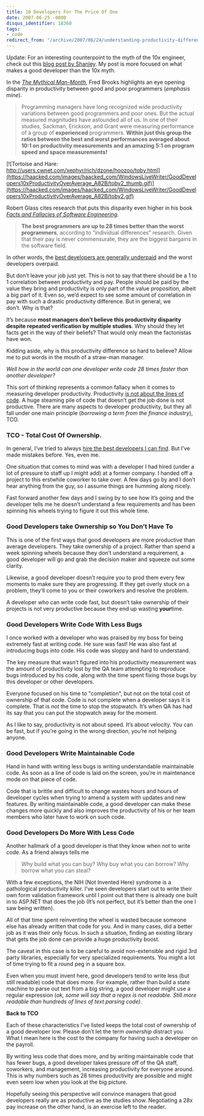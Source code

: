 ```yaml
---
title: 10 Developers For The Price Of One
date: 2007-06-25 -0800
disqus_identifier: 18360
tags:
- code
redirect_from: "/archive/2007/06/24/understanding-productivity-differences-between-developers.aspx/"
---
```


Update: For an interesting counterpoint to the myth of the 10x engineer,
check out this [blog post by
Shanley](https://medium.com/about-work/6aedba30ecfe). My post is more
focused on what makes a good developer than the 10x myth.

In the *[The Mythical
Man-Month](http://www.amazon.com/gp/product/0201835959?ie=UTF8&tag=youvebeenhaac-20&linkCode=as2&camp=1789&creative=9325&creativeASIN=0201835959 "The Mythical Man Month")*,
Fred Brooks highlights an eye opening disparity in productivity between
good and poor programmers (*emphasis mine*).

> Programming managers have long recognized wide productivity variations
> between good programmers and poor ones. But the actual measured
> magnitudes have astounded all of us. In one of their studies, Sackman,
> Erickson, and Grant were measuring performance of a group of
> **experienced** programmers. **Within just this group the ratios
> between the best and worst performances averaged about 10:1 on
> productivity measurements and an amazing 5:1 on program speed and
> space measurements!**

[![Tortoise and Hare:
http://users.cwnet.com/xephyr/rich/dzone/hoozoo/toby.html](https://haacked.com/images/haacked_com/WindowsLiveWriter/GoodDevelopers10xProductivityOverAverage_A82B/toby2_thumb.gif)](https://haacked.com/images/haacked_com/WindowsLiveWriter/GoodDevelopers10xProductivityOverAverage_A82B/toby2.gif)

Robert Glass cites research that puts this disparity even higher in his
book *[Facts and Fallacies of Software
Engineering](http://www.amazon.com/gp/product/0321117425?ie=UTF8&tag=youvebeenhaac-20&linkCode=as2&camp=1789&creative=9325&creativeASIN=0321117425 "Facts and Fallacies")*.

> **The best programmers are up to 28 times better than the worst
> programmers**, according to “individual differences” research. Given
> that their pay is never commensurate, they are the biggest bargains in
> the software field.

In other words, the [best developers are generally
underpaid](http://codecraft.info/index.php/archives/78/ "Why great coders get paid far too little")
and the worst developers overpaid.

But don’t leave your job just yet. This is not to say that there should
be a 1 to 1 correlation between productivity and pay. People should be
paid by the value they bring and productivity is only part of the value
proposition, albeit a big part of it. Even so, we’d expect to see some
amount of correlation in pay with such a drastic productivity
difference. But in general, we don’t. Why is that?

It’s because **most managers don’t believe this productivity disparity
despite repeated verification by multiple studies**. Why should they let
facts get in the way of their beliefs? That would only mean the
factonistas have won.

Kidding aside, why is this productivity difference so hard to believe?
Allow me to put words in the mouth of a straw-man manager.

*Well how in the world can one developer write code 28 times faster than
another developer?*

This sort of thinking represents a common fallacy when it comes to
measuring developer productivity. Productivity [is not about the lines
of
code](http://www.developer.com/java/other/article.php/988641 "It’s Not About Lines Of Code").
A huge steaming pile of code that doesn’t get the job done is not
productive. There are many aspects to developer productivity, but they
all fall under one main principle (*borrowing a term from the finance
industry*), TCO.

### TCO - Total Cost Of Ownership.

In general, I’ve tried to always [hire the best developers I can
find](https://haacked.com/archive/2007/01/27/On_Hiring_Bloggers_and_Open_Source_Developers.aspx "Hiring Bloggers and open Source Developers").
But I’ve made mistakes before. Yes, even me.

One situation that comes to mind was with a developer I had hired (under
a lot of pressure to staff up I might add) at a former company. I handed
off a project to this erstwhile coworker to take over. A few days go by
and I don’t hear anything from the guy, so I assume things are humming
along nicely.

Fast forward another few days and I swing by to see how it’s going and
the developer tells me he doesn’t understand a few requirements and has
been spinning his wheels trying to figure it out this whole time.

### Good Developers take Ownership so You Don’t Have To

This is one of the first ways that good developers are more productive
than average developers. They take ownership of a project. Rather than
spend a week spinning wheels because they don’t understand a
requirement, a good developer will go and grab the decision maker and
squeeze out some clarity.

Likewise, a good developer doesn’t require you to prod them every few
moments to make sure they are progressing. If they get overly stuck on a
problem, they’ll come to you or their coworkers and resolve the problem.

A developer who can write code fast, but doesn’t take ownership of their
projects is not very productive because they end up wasting
**your**time.

### Good Developers Write Code With Less Bugs

I once worked with a developer who was praised by my boss for being
extremely fast at writing code. He sure was fast! He was also fast at
introducing bugs into code. His code was sloppy and hard to understand.

The key measure that wasn’t figured into his productivity measurement
was the amount of productivity lost by the QA team attempting to
reproduce bugs introduced by his code, along with the time spent fixing
those bugs by this developer or other developers.

Everyone focused on his time to "completion", but not on the total cost
of ownership of that code. Code is not complete when a developer says it
is complete. That is *not* the time to stop the stopwatch. It’s when QA
has had its say that you can put the stopwatch away for the moment.

As I like to say, productivity is not about speed. It’s about velocity.
You can be fast, but if you’re going in the wrong direction, you’re not
helping anyone.

### Good Developers Write Maintainable Code

Hand in hand with writing less bugs is
writing understandable maintainable code. As soon as a line of code is
laid on the screen, you’re in maintenance mode on that piece of code.

Code that is brittle and difficult to change wastes hours and hours of
developer cycles when trying to amend a system with updates and new
features. By writing maintainable code, a good developer can make these
changes more quickly and also improves the productivity of his or her
team members who later have to work on such code.

### Good Developers Do More With Less Code

Another hallmark of a good developer is that they know when not to write
code. As a friend always tells me

> Why build what you can buy? Why buy what you can borrow? Why borrow
> what you can steal?

With a few exceptions, the NIH (Not Invented Here) syndrome is a
pathological productivity killer. I’ve seen developers start out to
write their own form validation framework until I point out that there
is already one built in to ASP.NET that does the job (It’s not perfect,
but it’s better than the one I saw being written).

All of that time spent reinventing the wheel is wasted because someone
else has already written that code for you. And in many cases, did a
better job as it was their only focus. In such a situation, finding an
existing library that gets the job done can provide a huge productivity
boost.

The caveat in this case is to be careful to avoid non-extensible and
rigid 3rd party libraries, especially for very specialized requirements.
You might a lot of time trying to fit a round peg in a square box.

Even when you must invent here, good developers tend to write less (but
still readable) code that does more. For example, rather than build a
state machine to parse out text from a big string, a good developer
might use a regular expression (*ok, some will say that a regex is not
readable. Still more readable than hundreds of lines of text parsing
code)*.

**Back to TCO**

Each of these characteristics I’ve listed keeps the total cost of
ownership of a good developer low. Please don’t let the term *ownership*
distract you. What I mean here is the cost to the company for having
such a developer on the payroll.

By writing less code that does more, and by writing maintainable code
that has fewer bugs, a good developer takes pressure off of the QA
staff, coworkers, and management, increasing productivity for everyone
around. This is why numbers such as 28 times productivity are possible
and might even seem low when you look at the big picture.

Hopefully seeing this perspective will convince managers that good
developers really are as productive as the studies show. Negotiating a
28x pay increase on the other hand, is an exercise left to the reader.

